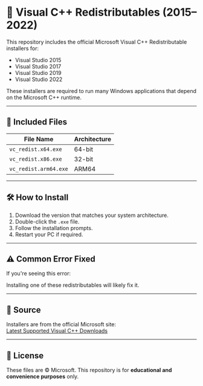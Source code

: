 # 🧩 Visual C++ Redistributables (2015–2022)

This repository includes the official Microsoft Visual C++ Redistributable installers for:

- Visual Studio 2015  
- Visual Studio 2017  
- Visual Studio 2019  
- Visual Studio 2022  

These installers are required to run many Windows applications that depend on the Microsoft C++ runtime.

---

## 📂 Included Files

| File Name              | Architecture |
|------------------------|--------------|
| `vc_redist.x64.exe`    | 64-bit       |
| `vc_redist.x86.exe`    | 32-bit       |
| `vc_redist.arm64.exe`  | ARM64        |

---

## 🛠 How to Install

1. Download the version that matches your system architecture.
2. Double-click the `.exe` file.
3. Follow the installation prompts.
4. Restart your PC if required.

---

## ⚠️ Common Error Fixed

If you're seeing this error:

Installing one of these redistributables will likely fix it.

---

## 📎 Source

Installers are from the official Microsoft site:  
[Latest Supported Visual C++ Downloads](https://learn.microsoft.com/en-us/cpp/windows/latest-supported-vc-redist)

---

## 📘 License

These files are © Microsoft. This repository is for **educational and convenience purposes** only.
